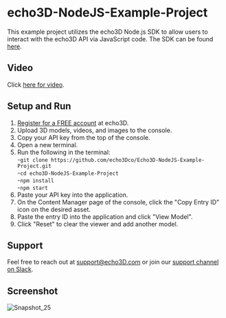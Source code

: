 # echo3D-NodeJS-Example-Project
This example project utilizes the echo3D Node.js SDK to allow users to interact with the echo3D API via JavaScript code.
The SDK can be found [here](https://www.npmjs.com/package/echo3d?activeTab=readme).

## Video
Click [here for video](https://youtu.be/dPdCnganMcU).


## Setup and Run
1. [Register for a FREE account](https://console.echo3d.com/#/auth/register?utm_term={keyword}&utm_campaign=javascript_sdk&utm_source=github&utm_medium=sourcecontrol) at echo3D.
2. Upload 3D models, videos, and images to the console.
3. Copy your API key from the top of the console.
4. Open a new terminal.
5. Run the following in the terminal: <br>
-`git clone https://github.com/echo3Dco/Echo3D-NodeJS-Example-Project.git`<br>
-`cd echo3D-NodeJS-Example-Project` <br>
-`npm install` <br>
-`npm start` <br>
6. Paste your API key into the application.
7. On the Content Manager page of the console, click the "Copy Entry ID" icon on the desired asset.
8. Paste the entry ID into the application and click "View Model".
9. Click "Reset" to clear the viewer and add another model.

## Support
Feel free to reach out at [support@echo3D.com](mailto:support@echo3D.co) or join our [support channel on Slack](https://go.echo3D.co/join). 

## Screenshot
![Snapshot_25](https://github.com/echo3Dco/Echo3D-NodeJS-Example-Project/assets/99516371/13109b39-04f7-462a-80e1-f43aae4b9c63)


